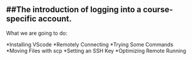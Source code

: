 
##The introduction of logging into a course-specific account.
---

What we are going to do:

*Installing VScode
*Remotely Connecting
*Trying Some Commands
*Moving Files with scp
*Setting an SSH Key
*Optimizing Remote Running

